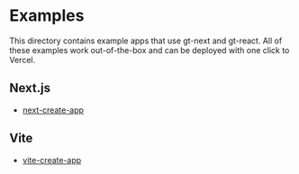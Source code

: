 # Examples

This directory contains example apps that use gt-next and gt-react. All of these examples work out-of-the-box and can be deployed with one click to Vercel.

## Next.js

- [next-create-app](./next-create-app)

## Vite

- [vite-create-app](./vite-create-app)
